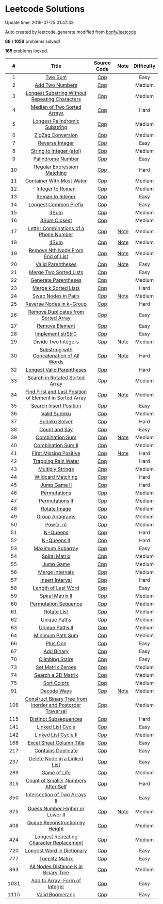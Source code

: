 # Leetcode Solutions
Update time:  2019-07-25 01:47:33

Auto created by leetcode_generate modified from [bonfy/leetcode](https://github.com/bonfy/leetcode)

**88   /   1059** problems solved!

**165** problems locked.

| # | Title | Source Code | Note | Difficulty |
|:---:|:---:|:---:|:---:|:---:|
|1|[Two Sum](https://leetcode.com/problems/two-sum)|[Cpp](solutions/0001_Two_Sum/001_Two_Sum.cpp)||Easy|
|2|[Add Two Numbers](https://leetcode.com/problems/add-two-numbers)|[Cpp](solutions/0002_Add_Two_Numbers/002_Add_Two_Numbers.cpp)||Medium|
|3|[Longest Substring Without Repeating Characters](https://leetcode.com/problems/longest-substring-without-repeating-characters)|[Cpp](solutions/0003_Longest_Substring_Without_Repeating_Characters/003_Longest_Substring_Without_Repeating_Characters.cpp)||Medium|
|4|[Median of Two Sorted Arrays](https://leetcode.com/problems/median-of-two-sorted-arrays)|[Cpp](solutions/0004_Median_of_Two_Sorted_Arrays/004_Median_of_Two_Sorted_Arrays.cpp)||Hard|
|5|[Longest Palindromic Substring](https://leetcode.com/problems/longest-palindromic-substring)|[Cpp](solutions/0005_Longest_Palindromic_Substring/005_Longest_Palindromic_Substring.cpp)||Medium|
|6|[ZigZag Conversion](https://leetcode.com/problems/zigzag-conversion)|[Cpp](solutions/0006_ZigZag_Conversion/006_ZigZag_Conversion.cpp)||Medium|
|7|[Reverse Integer](https://leetcode.com/problems/reverse-integer)|[Cpp](solutions/0007_Reverse_Integer/007_Reverse_Integer.cpp)||Easy|
|8|[String to Integer (atoi)](https://leetcode.com/problems/string-to-integer-atoi)|[Cpp](solutions/0008_String_to_Integer_(atoi)/008_String_to_Integer_(atoi).cpp)||Medium|
|9|[Palindrome Number](https://leetcode.com/problems/palindrome-number)|[Cpp](solutions/0009_Palindrome_Number/009_Palindrome_Number.cpp)||Easy|
|10|[Regular Expression Matching](https://leetcode.com/problems/regular-expression-matching)|[Cpp](solutions/0010_Regular_Expression_Matching/010_Regular_Expression_Matching.cpp)||Hard|
|11|[Container With Most Water](https://leetcode.com/problems/container-with-most-water)|[Cpp](solutions/0011_Container_With_Most_Water/011_Container_With_Most_Water.cpp)||Medium|
|12|[Integer to Roman](https://leetcode.com/problems/integer-to-roman)|[Cpp](solutions/0012_Integer_to_Roman/012_Integer_to_Roman.cpp)||Medium|
|13|[Roman to Integer](https://leetcode.com/problems/roman-to-integer)|[Cpp](solutions/0013_Roman_to_Integer/013_Roman_to_Integer.cpp)||Easy|
|14|[Longest Common Prefix](https://leetcode.com/problems/longest-common-prefix)|[Cpp](solutions/0014_Longest_Common_Prefix/014_Longest_Common_Prefix.cpp)||Easy|
|15|[3Sum](https://leetcode.com/problems/3sum)|[Cpp](solutions/0015_3Sum/015_3Sum.cpp)||Medium|
|16|[3Sum Closest](https://leetcode.com/problems/3sum-closest)|[Cpp](solutions/0016_3Sum_Closest/016_3Sum_Closest.cpp)||Medium|
|17|[Letter Combinations of a Phone Number](https://leetcode.com/problems/letter-combinations-of-a-phone-number)|[Cpp](solutions/0017_Letter_Combinations_of_a_Phone_Number/017_Letter_Combinations_of_a_Phone_Number.cpp)|[Note](solutions/0017_Letter_Combinations_of_a_Phone_Number/readme.md)|Medium|
|18|[4Sum](https://leetcode.com/problems/4sum)|[Cpp](solutions/0018_4Sum/018_4Sum.cpp)|[Note](solutions/0018_4Sum/readme.md)|Medium|
|19|[Remove Nth Node From End of List](https://leetcode.com/problems/remove-nth-node-from-end-of-list)|[Cpp](solutions/0019_Remove_Nth_Node_From_End_of_List/019_Remove_Nth_Node_From_End_of_List.cpp)|[Note](solutions/0019_Remove_Nth_Node_From_End_of_List/readme.md)|Medium|
|20|[Valid Parentheses](https://leetcode.com/problems/valid-parentheses)|[Cpp](solutions/0020_Valid_Parentheses/020_Valid_Parentheses.cpp)|[Note](solutions/0020_Valid_Parentheses/readme.md)|Easy|
|21|[Merge Two Sorted Lists](https://leetcode.com/problems/merge-two-sorted-lists)|[Cpp](solutions/0021_Merge_Two_Sorted_Lists/021_Merge_Two_Sorted_Lists.cpp)||Easy|
|22|[Generate Parentheses](https://leetcode.com/problems/generate-parentheses)|[Cpp](solutions/0022_Generate_Parentheses/022_Generate_Parentheses.cpp)||Medium|
|23|[Merge k Sorted Lists](https://leetcode.com/problems/merge-k-sorted-lists)|[Cpp](solutions/0023_Merge_k_Sorted_Lists/023_Merge_k_Sorted_Lists.cpp)||Hard|
|24|[Swap Nodes in Pairs](https://leetcode.com/problems/swap-nodes-in-pairs)|[Cpp](solutions/0024_Swap_Nodes_in_Pairs/024_Swap_Nodes_in_Pairs.cpp)|[Note](solutions/0024_Swap_Nodes_in_Pairs/readme.md)|Medium|
|25|[Reverse Nodes in k-Group](https://leetcode.com/problems/reverse-nodes-in-k-group)|[Cpp](solutions/0025_Reverse_Nodes_in_k-Group/025_Reverse_Nodes_in_k-Group.cpp)||Hard|
|26|[Remove Duplicates from Sorted Array](https://leetcode.com/problems/remove-duplicates-from-sorted-array)|[Cpp](solutions/0026_Remove_Duplicates_from_Sorted_Array/026_Remove_Duplicates_from_Sorted_Array.cpp)||Easy|
|27|[Remove Element](https://leetcode.com/problems/remove-element)|[Cpp](solutions/0027_Remove_Element/027_Remove_Element.cpp)||Easy|
|28|[Implement strStr()](https://leetcode.com/problems/implement-strstr)|[Cpp](solutions/0028_Implement_strStr()/028_Implement_strStr().cpp)||Easy|
|29|[Divide Two Integers](https://leetcode.com/problems/divide-two-integers)|[Cpp](solutions/0029_Divide_Two_Integers/029_Divide_Two_Integers.cpp)|[Note](solutions/0029_Divide_Two_Integers/readme.md)|Medium|
|30|[Substring with Concatenation of All Words](https://leetcode.com/problems/substring-with-concatenation-of-all-words)|[Cpp](solutions/0030_Substring_with_Concatenation_of_All_Words/030_Substring_with_Concatenation_of_All_Words.cpp)|[Note](solutions/0030_Substring_with_Concatenation_of_All_Words/readme.md)|Hard|
|32|[Longest Valid Parentheses](https://leetcode.com/problems/longest-valid-parentheses)|[Cpp](solutions/0032_Longest_Valid_Parentheses/032_Longest_Valid_Parentheses.cpp)||Hard|
|33|[Search in Rotated Sorted Array](https://leetcode.com/problems/search-in-rotated-sorted-array)|[Cpp](solutions/0033_Search_in_Rotated_Sorted_Array/033_Search_in_Rotated_Sorted_Array.cpp)||Medium|
|34|[Find First and Last Position of Element in Sorted Array](https://leetcode.com/problems/find-first-and-last-position-of-element-in-sorted-array)|[Cpp](solutions/0034_Find_First_and_Last_Position_of_Element_in_Sorted_Array/034_Find_First_and_Last_Position_of_Element_in_Sorted_Array.cpp)|[Note](solutions/0034_Find_First_and_Last_Position_of_Element_in_Sorted_Array/readme.md)|Medium|
|35|[Search Insert Position](https://leetcode.com/problems/search-insert-position)|[Cpp](solutions/0035_Search_Insert_Position/035_Search_Insert_Position.cpp)||Easy|
|36|[Valid Sudoku](https://leetcode.com/problems/valid-sudoku)|[Cpp](solutions/0036_Valid_Sudoku/036_Valid_Sudoku.cpp)||Medium|
|37|[Sudoku Solver](https://leetcode.com/problems/sudoku-solver)|[Cpp](solutions/0037_Sudoku_Solver/037_Sudoku_Solver.cpp)||Hard|
|38|[Count and Say](https://leetcode.com/problems/count-and-say)|[Cpp](solutions/0038_Count_and_Say/038_Count_and_Say.cpp)||Easy|
|39|[Combination Sum](https://leetcode.com/problems/combination-sum)|[Cpp](solutions/0039_Combination_Sum/039_Combination_Sum.cpp)|[Note](solutions/0039_Combination_Sum/readme.md)|Medium|
|40|[Combination Sum II](https://leetcode.com/problems/combination-sum-ii)|[Cpp](solutions/0040_Combination_Sum_II/040_Combination_Sum_II.cpp)||Medium|
|41|[First Missing Positive](https://leetcode.com/problems/first-missing-positive)|[Cpp](solutions/0041_First_Missing_Positive/041_First_Missing_Positive.cpp)|[Note](solutions/0041_First_Missing_Positive/readme.md)|Hard|
|42|[Trapping Rain Water](https://leetcode.com/problems/trapping-rain-water)|[Cpp](solutions/0042_Trapping_Rain_Water/042_Trapping_Rain_Water.cpp)||Hard|
|43|[Multiply Strings](https://leetcode.com/problems/multiply-strings)|[Cpp](solutions/0043_Multiply_Strings/043_Multiply_Strings.cpp)||Medium|
|44|[Wildcard Matching](https://leetcode.com/problems/wildcard-matching)|[Cpp](solutions/0044_Wildcard_Matching/044_Wildcard_Matching.cpp)||Hard|
|45|[Jump Game II](https://leetcode.com/problems/jump-game-ii)|[Cpp](solutions/0045_Jump_Game_II/045_Jump_Game_II.cpp)||Hard|
|46|[Permutations](https://leetcode.com/problems/permutations)|[Cpp](solutions/0046_Permutations/046_Permutations.cpp)||Medium|
|47|[Permutations II](https://leetcode.com/problems/permutations-ii)|[Cpp](solutions/0047_Permutations_II/047_Permutations_II.cpp)||Medium|
|48|[Rotate Image](https://leetcode.com/problems/rotate-image)|[Cpp](solutions/0048_Rotate_Image/048_Rotate_Image.cpp)||Medium|
|49|[Group Anagrams](https://leetcode.com/problems/group-anagrams)|[Cpp](solutions/0049_Group_Anagrams/049_Group_Anagrams.cpp)||Medium|
|50|[Pow(x, n)](https://leetcode.com/problems/powx-n)|[Cpp](solutions/0050_Pow(x,_n)/050_Pow(x,_n).cpp)||Medium|
|51|[N-Queens](https://leetcode.com/problems/n-queens)|[Cpp](solutions/0051_N-Queens/051_N-Queens.cpp)||Hard|
|52|[N-Queens II](https://leetcode.com/problems/n-queens-ii)|[Cpp](solutions/0052_N-Queens_II/052_N-Queens_II.cpp)||Hard|
|53|[Maximum Subarray](https://leetcode.com/problems/maximum-subarray)|[Cpp](solutions/0053_Maximum_Subarray/053_Maximum_Subarray.cpp)||Easy|
|54|[Spiral Matrix](https://leetcode.com/problems/spiral-matrix)|[Cpp](solutions/0054_Spiral_Matrix/054_Spiral_Matrix.cpp)||Medium|
|55|[Jump Game](https://leetcode.com/problems/jump-game)|[Cpp](solutions/0055_Jump_Game/055_Jump_Game.cpp)||Medium|
|56|[Merge Intervals](https://leetcode.com/problems/merge-intervals)|[Cpp](solutions/0056_Merge_Intervals/056_Merge_Intervals.cpp)||Medium|
|57|[Insert Interval](https://leetcode.com/problems/insert-interval)|[Cpp](solutions/0057_Insert_Interval/057_Insert_Interval.cpp)||Hard|
|58|[Length of Last Word](https://leetcode.com/problems/length-of-last-word)|[Cpp](solutions/0058_Length_of_Last_Word/058_Length_of_Last_Word.cpp)||Easy|
|59|[Spiral Matrix II](https://leetcode.com/problems/spiral-matrix-ii)|[Cpp](solutions/0059_Spiral_Matrix_II/059_Spiral_Matrix_II.cpp)||Medium|
|60|[Permutation Sequence](https://leetcode.com/problems/permutation-sequence)|[Cpp](solutions/0060_Permutation_Sequence/060_Permutation_Sequence.cpp)||Medium|
|61|[Rotate List](https://leetcode.com/problems/rotate-list)|[Cpp](solutions/0061_Rotate_List/061_Rotate_List.cpp)||Medium|
|62|[Unique Paths](https://leetcode.com/problems/unique-paths)|[Cpp](solutions/0062_Unique_Paths/062_Unique_Paths.cpp)||Medium|
|63|[Unique Paths II](https://leetcode.com/problems/unique-paths-ii)|[Cpp](solutions/0063_Unique_Paths_II/063_Unique_Paths_II.cpp)||Medium|
|64|[Minimum Path Sum](https://leetcode.com/problems/minimum-path-sum)|[Cpp](solutions/0064_Minimum_Path_Sum/064_Minimum_Path_Sum.cpp)||Medium|
|66|[Plus One](https://leetcode.com/problems/plus-one)|[Cpp](solutions/0066_Plus_One/066_Plus_One.cpp)||Easy|
|67|[Add Binary](https://leetcode.com/problems/add-binary)|[Cpp](solutions/0067_Add_Binary/067_Add_Binary.cpp)||Easy|
|70|[Climbing Stairs](https://leetcode.com/problems/climbing-stairs)|[Cpp](solutions/0070_Climbing_Stairs/070_Climbing_Stairs.cpp)||Easy|
|73|[Set Matrix Zeroes](https://leetcode.com/problems/set-matrix-zeroes)|[Cpp](solutions/0073_Set_Matrix_Zeroes/073_Set_Matrix_Zeroes.cpp)||Medium|
|74|[Search a 2D Matrix](https://leetcode.com/problems/search-a-2d-matrix)|[Cpp](solutions/0074_Search_a_2D_Matrix/074_Search_a_2D_Matrix.cpp)||Medium|
|75|[Sort Colors](https://leetcode.com/problems/sort-colors)|[Cpp](solutions/0075_Sort_Colors/075_Sort_Colors.cpp)||Medium|
|91|[Decode Ways](https://leetcode.com/problems/decode-ways)|[Cpp](solutions/0091_Decode_Ways/091_Decode_Ways.cpp)|[Note](solutions/0091_Decode_Ways/readme.md)|Medium|
|106|[Construct Binary Tree from Inorder and Postorder Traversal](https://leetcode.com/problems/construct-binary-tree-from-inorder-and-postorder-traversal)|[Cpp](solutions/0106_Construct_Binary_Tree_from_Inorder_and_Postorder_Traversal/106_Construct_Binary_Tree_from_Inorder_and_Postorder_Traversal.cpp)||Medium|
|115|[Distinct Subsequences](https://leetcode.com/problems/distinct-subsequences)|[Cpp](solutions/0115_Distinct_Subsequences/115_Distinct_Subsequences.cpp)||Hard|
|141|[Linked List Cycle](https://leetcode.com/problems/linked-list-cycle)|[Cpp](solutions/0141_Linked_List_Cycle/141_Linked_List_Cycle.cpp)||Easy|
|142|[Linked List Cycle II](https://leetcode.com/problems/linked-list-cycle-ii)|[Cpp](solutions/0142_Linked_List_Cycle_II/142_Linked_List_Cycle_II.cpp)||Medium|
|168|[Excel Sheet Column Title](https://leetcode.com/problems/excel-sheet-column-title)|[Cpp](solutions/0168_Excel_Sheet_Column_Title/168_Excel_Sheet_Column_Title.cpp)||Easy|
|217|[Contains Duplicate](https://leetcode.com/problems/contains-duplicate)|[Cpp](solutions/0217_Contains_Duplicate/217_Contains_Duplicate.cpp)||Easy|
|237|[Delete Node in a Linked List](https://leetcode.com/problems/delete-node-in-a-linked-list)|[Cpp](solutions/0237_Delete_Node_in_a_Linked_List/237_Delete_Node_in_a_Linked_List.cpp)||Easy|
|289|[Game of Life](https://leetcode.com/problems/game-of-life)|[Cpp](solutions/0289_Game_of_Life/289_Game_of_Life.cpp)||Medium|
|315|[Count of Smaller Numbers After Self](https://leetcode.com/problems/count-of-smaller-numbers-after-self)|[Cpp](solutions/0315_Count_of_Smaller_Numbers_After_Self/315_Count_of_Smaller_Numbers_After_Self.cpp)||Hard|
|350|[Intersection of Two Arrays II](https://leetcode.com/problems/intersection-of-two-arrays-ii)|[Cpp](solutions/0350_Intersection_of_Two_Arrays_II/350_Intersection_of_Two_Arrays_II.cpp)||Easy|
|375|[Guess Number Higher or Lower II](https://leetcode.com/problems/guess-number-higher-or-lower-ii)|[Cpp](solutions/0375_Guess_Number_Higher_or_Lower_II/375_Guess_Number_Higher_or_Lower_II.cpp)|[Note](solutions/0375_Guess_Number_Higher_or_Lower_II/readme.md)|Medium|
|406|[Queue Reconstruction by Height](https://leetcode.com/problems/queue-reconstruction-by-height)|[Cpp](solutions/0406_Queue_Reconstruction_by_Height/406_Queue_Reconstruction_by_Height.cpp)||Medium|
|424|[Longest Repeating Character Replacement](https://leetcode.com/problems/longest-repeating-character-replacement)|[Cpp](solutions/0424_Longest_Repeating_Character_Replacement/424_Longest_Repeating_Character_Replacement.cpp)||Medium|
|720|[Longest Word in Dictionary](https://leetcode.com/problems/longest-word-in-dictionary)|[Cpp](solutions/0720_Longest_Word_in_Dictionary/720_Longest_Word_in_Dictionary.cpp)||Easy|
|777|[Toeplitz Matrix](https://leetcode.com/problems/toeplitz-matrix)|[Cpp](solutions/0777_Toeplitz_Matrix/777_Toeplitz_Matrix.cpp)||Easy|
|893|[All Nodes Distance K in Binary Tree](https://leetcode.com/problems/all-nodes-distance-k-in-binary-tree)|[Cpp](solutions/0893_All_Nodes_Distance_K_in_Binary_Tree/893_All_Nodes_Distance_K_in_Binary_Tree.cpp)||Medium|
|1031|[Add to Array-Form of Integer](https://leetcode.com/problems/add-to-array-form-of-integer)|[Cpp](solutions/1031_Add_to_Array-Form_of_Integer/1031_Add_to_Array-Form_of_Integer.cpp)||Easy|
|1115|[Valid Boomerang](https://leetcode.com/problems/valid-boomerang)|[Cpp](solutions/1115_Valid_Boomerang/1115_Valid_Boomerang.cpp)||Easy|
